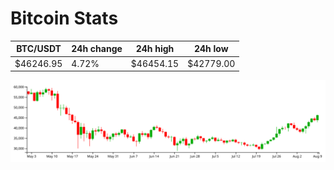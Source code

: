 # Bitcoin Stats

BTC/USDT|24h change|24h high|24h low|
|---|---|---|---|
|$46246.95|4.72%|$46454.15|$42779.00|

<img src="./chart.svg">

